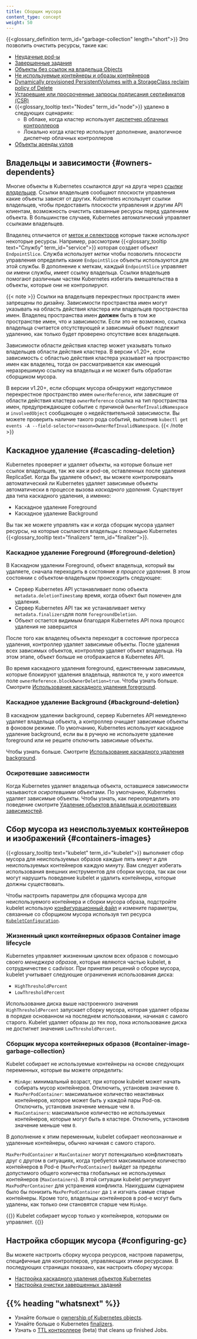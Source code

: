 ```yaml
---
title: Сборщик мусора
content_type: concept
weight: 50
---
```


<!-- overview -->
{{<glossary_definition term_id="garbage-collection" length="short">}} Это позволить очистить ресурсы, такие как:

  * [Неудачные pod-ы](/docs/concepts/workloads/pods/pod-lifecycle/#pod-garbage-collection)
  * [Завершенные задания](/docs/concepts/workloads/controllers/ttlafterfinished/)
  * [Объекты без ссылок на владельца Objects](#owners-dependents)
  * [Не используемые контейнеры и образы контейнеров](#containers-images)
  * [Dynamically provisioned PersistentVolumes with a StorageClass reclaim policy of Delete](/docs/concepts/storage/persistent-volumes/#delete)
  * [Устаревшие или просроченные запросы подписания сертификатов (CSR)](/docs/reference/access-authn-authz/certificate-signing-requests/#request-signing-process)
  * {{<glossary_tooltip text="Nodes" term_id="node">}} удалено в следующих сценариях:
    * В облаке, когда кластер использует [диспетчер облачных контроллеров](/docs/concepts/architecture/cloud-controller/)
    * Локально когда кластер использует дополнение, аналогичное диспетчер облачных контроллеров
  * [Объекты аренды узлов](/docs/concepts/architecture/nodes/#heartbeats)

## Владельцы и зависимости {#owners-dependents}

Многие объекты в Kubernetes ссылаются друг на друга через [*ссылки владельцев*](/docs/concepts/overview/working-with-objects/owners-dependents/). 
Ссылки владельцев сообщают плоскости управления какие объекты зависят от других.
Kubernetes использует ссылки владельцев, чтобы предоставить плоскости управления и другим API
клиентам, возможность очистить связанные ресурсы перед удалением объекта. В большинстве случаев, Kubernetes автоматический управляет ссылками владельцев.

Владелец отличается от [меток и селекторов](/docs/concepts/overview/working-with-objects/labels/)
которые также используют некоторые ресурсы. Например, рассмотрим
{{<glossary_tooltip text="Службу" term_id="service">}} которая создает объект
`EndpointSlice`. Служба использует *метки* чтобы позволить плоскости управления определить какие  `EndpointSlice` объекты используются для этой службы. В дополнение 
к меткам, каждый `EndpointSlice` управляет ои имени службы, имеет
ссылку владельца. Ссылки владельцев помогают различным частям Kubernetes избегать
вмешательства в объекты, которые они не контролируют.

{{< note >}}
Ссылки на владельцев перекрестных пространств имен запрещены по дизайну.
Зависимости пространства имен могут указывать на область действия кластера или владельцев пространства имен.
Владелец пространства имен **должен** быть в том же пространстве имен, что и зависимости.
Если это не возможно, ссылка владельца считается отсутствующей и зависимый объект подлежит удалению, как только будет проверено отсутствие всех владельцев.

Зависимости области действия кластер может указывать только владельцев области действия кластера.
В версии v1.20+, если зависимость с областью действия кластера указывает на пространство имен как владелец, 
тогда он рассматривается как имеющий неразрешимую ссылку на владельца и не может быть обработан сборщиком мусора.

В версии v1.20+, если сборщик мусора обнаружит недопустимое перекрестное пространство имен `ownerReference`,
или зависящие от области действия кластера `ownerReference` ссылка на тип пространства имен, предупреждающее событие с причиной `OwnerRefInvalidNamespace` и `involvedObject` сообщающее о недействительной зависимости.
Вы можете проверить наличие такого рода событий, выполнив `kubectl get events -A --field-selector=reason=OwnerRefInvalidNamespace`.
{{< /note >}}

## Каскадное удаление {#cascading-deletion}

Kubernetes проверяет и удаляет объекты, на которые больше нет ссылок владельцев, так же как и pod-ов, оставленных после удаления ReplicaSet. Когда Вы удаляете объект, вы можете контролировать автоматический ли Kubernetes удаляет зависимые объекты автоматически в процессе вызова *каскадного удаления*. Существует два типа каскадного удаления, а именно: 

  * Каскадное удаление Foreground
  * Каскадное удаление Background

Вы так же можете управлять как и когда сборщик мусора удаляет ресурсы, на которые ссылаются владельцы с помощью Kubernetes {{<glossary_tooltip text="finalizers" term_id="finalizer">}}. 

### Каскадное удаление Foreground {#foreground-deletion}

В Каскадном удалении Foreground, объект владельца, который вы удаляете, сначала переходить в состояние *в процессе удаления*. В этом состоянии с объектом-владельцем происходить следующее: 

  * Сервер Kubernetes API устанавливает полю объекта `metadata.deletionTimestamp`
    время, когда объект был помечен для удаления.
  * Сервер Kubernetes API так же устанавливает метку  `metadata.finalizers`для поля
    `foregroundDeletion`. 
  * Объект остается видимым благодаря Kubernetes API пока процесс удаления не завершится

После того как владелец объекта переходит в состояние прогресса удаления, контроллер удаляет зависимые объекты. После удаления всех зависимых объектов, контроллер удаляет объект владельца. На этом этапе, объект больше не отображается в Kubernetes API. 

Во время каскадного удаления foreground, единственным зависимым, которые блокируют удаления владельца, являются те, у кого имеется поле `ownerReference.blockOwnerDeletion=true`.
Чтобы узнать больше. Смотрите [Использование каскадного удаления foreground](/docs/tasks/administer-cluster/use-cascading-deletion/#use-foreground-cascading-deletion).

### Каскадное удаление Background {#background-deletion}

В каскадном удалении background, сервер Kubernetes API немедленно удаляет владельца объекта, а контроллер очищает зависимые объекты в фоновом режиме. По умолчанию, Kubernetes использует каскадное удаление background, если вы в ручную не используете удаление foreground или не решите отключить зависимые объекты.

Чтобы узнать больше. Смотрите [Использование каскадного удаления background](/docs/tasks/administer-cluster/use-cascading-deletion/#use-background-cascading-deletion).

### Осиротевшие зависимости

Когда Kubernetes удаляет владельца объекта, оставшиеся зависимости называются *осиротевшими* объектами. По умолчанию, Kubernetes удаляет зависимые объекты. Чтобы узнать, как переопределить это поведение смотрите [Удаление объектов владельца и осиротевших зависимостей](/docs/tasks/administer-cluster/use-cascading-deletion/#set-orphan-deletion-policy).

## Сбор мусора из неиспользуемых контейнеров и изображений {#containers-images}

{{<glossary_tooltip text="kubelet" term_id="kubelet">}} выполняет сбор мусора для неиспользуемых образов каждые пять минут и для неиспользуемых контейнеров каждую минуту. Вам следует избегать использования внешних инструментов для сборки мусора, так как они могут
нарушить поведение kubelet и удалить контейнеры, которые должны существовать. 

Чтобы настроить параметры для сборщика мусора для неиспользуемого контейнера и сборки мусора образа, подстройте 
kubelet использую [конфигурационный файл](/docs/tasks/administer-cluster/kubelet-config-file/)
и измените параметры, связанные со сборщиком мусора используя тип ресурса
[`KubeletConfiguration`](/docs/reference/config-api/kubelet-config.v1beta1/#kubelet-config-k8s-io-v1beta1-KubeletConfiguration).

### Жизненный цикл контейнерных образов Container image lifecycle

Kubernetes управляет жизненным циклом всех образов с помощью своего *менеджера образов*, которые являются частью kubelet, в сотрудничестве с cadvisor. При принятии решений о сборке мусора, kubelet учитывает следующие ограничения использования диска:

  * `HighThresholdPercent`
  * `LowThresholdPercent`

Использование диска выше настроенного значения `HighThresholdPercent` запускает сборку мусора, которая удаляет образы в порядке основанном на последнем использовании, начиная с самого старого. Kubelet удаляет образы до тех пор, пока использование диска не достигнет значения  `LowThresholdPercent`.

### Сборщик мусора контейнерных образов {#container-image-garbage-collection}

Kubelet собирает не используемые контейнеры на основе следующих переменных, которые вы можете определить: 

  * `MinAge`: минимальный возраст, при котором kubelet может начать собирать мусор контейнеров. Отключить, установив значение `0`.
  * `MaxPerPodContainer`: максимальное количество неактивных контейнеров, которое может быть у каждой пары Pod-ов. Отключить, установив значение меньше чем `0`.
  * `MaxContainers`: максимальное количество не используемых контейнеров, которые могут быть в кластере. Отключить, установив значение меньше чем `0`. 

В дополнение к этим переменным, kubelet собирает неопознанные и удаленные контейнеры, обычно начиная с самого старого. 

`MaxPerPodContainer` и `MaxContainer` могут потенциально конфликтовать друг с другом в ситуациях, когда требуется максимальное количество контейнеров в Pod-е (`MaxPerPodContainer`) выйдет за пределы допустимого общего количества глобальных не используемых контейнеров (`MaxContainers`). В этой ситуации kubelet регулирует `MaxPodPerContainer` для устранения конфликта. Наихудшим сценарием было бы понизить `MaxPerPodContainer` да `1` и изгнать самые старые контейнеры.
Кроме того, владельцы контейнеров в pod-е могут быть удалены, как только они становятся старше чем `MinAge`.

{{<note>}}
Kubelet собирает мусор только у контейнеров, которыми он управляет.
{{</note>}}

## Настройка сборщик мусора {#configuring-gc}

Вы можете настроить сборку мусора ресурсов, настроив параметры, специфичные для контроллеров, управляющих этими ресурсами. В последующих страницах показано, как настроить сборку мусора:

  * [Настройка каскадного удаления объектов Kubernetes](/docs/tasks/administer-cluster/use-cascading-deletion/)
  * [Настройка очистки завершенных заданий](/docs/concepts/workloads/controllers/ttlafterfinished/)
  
<!-- * [Configuring unused container and image garbage collection](/docs/tasks/administer-cluster/reconfigure-kubelet/) -->

## {{% heading "whatsnext" %}}

* Узнайте больше о [ownership of Kubernetes objects](/docs/concepts/overview/working-with-objects/owners-dependents/).
* Узнайте больше о Kubernetes [finalizers](/docs/concepts/overview/working-with-objects/finalizers/).
* Узнать о [TTL контроллере](/docs/concepts/workloads/controllers/ttlafterfinished/) (beta) that cleans up finished Jobs.
